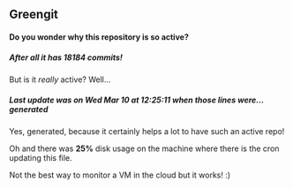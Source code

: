 ## Greengit

#### Do you wonder why this repository is so active?

##### After all it has 18184 commits!

But is it *really* active? Well...

##### Last update was on Wed Mar 10 at 12:25:11 when those lines were... generated

Yes, generated, because it certainly helps a lot to have such an active repo!

Oh and there was **25%** disk usage on the machine
where there is the cron updating this file.

Not the best way to monitor a VM in the cloud but it works! :)
